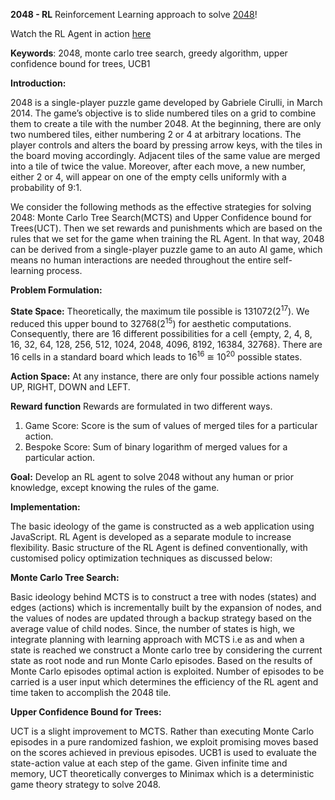 **2048 - RL**
Reinforcement Learning approach to solve [2048](https://github.com/gabrielecirulli/2048)!

Watch the RL Agent in action [here](http://joyfred.github.io/2048-RL/)

**Keywords**: 2048, monte carlo tree search, greedy algorithm, upper confidence bound for trees, UCB1

**Introduction:**

2048 is a single-player puzzle game developed by Gabriele Cirulli, in March 2014. The game’s objective is to slide numbered tiles on a grid to combine them to create a tile with the number 2048. At the beginning, there are only two numbered tiles, either numbering 2 or 4 at arbitrary locations. The player controls and alters the board by pressing arrow keys, with the tiles in the board moving accordingly. Adjacent tiles of the same value are  merged into a tile of twice the value. Moreover, after each move, a new number, either 2 or 4, will appear on one of the empty cells uniformly with a probability of 9:1.

We consider the following methods as the  effective strategies for solving 2048: Monte Carlo Tree Search(MCTS) and Upper Confidence bound for Trees(UCT). Then we set rewards and punishments which are based on the rules that we set for the game when training the RL Agent. In that way, 2048 can be derived from a single-player puzzle game to an auto AI game, which means no human interactions are needed throughout the entire self-learning process. 

**Problem Formulation:**

**State Space:**
Theoretically, the maximum tile possible is 131072(2<sup>17</sup>). We reduced this upper bound to 32768(2<sup>15</sup>) for aesthetic computations. Consequently, there are 16 different possibilities for a cell {empty, 2, 4, 8, 16, 32, 64, 128, 256, 512, 1024, 2048, 4096, 8192, 16384,  32768}. There are 16 cells in a standard board which leads to 16<sup>16</sup> ≅ 10<sup>20</sup> possible states.

**Action Space:**
At any instance, there are only four possible actions namely UP, RIGHT, DOWN and LEFT.

**Reward function**
Rewards are formulated in two different ways.

1. Game Score: Score is the sum of values of merged tiles for a particular action.
2. Bespoke Score: Sum of binary logarithm of merged values for a particular action.

**Goal:**
Develop an RL agent to solve 2048 without any human or prior knowledge, except knowing the rules of the game.

**Implementation:**

The basic ideology of the game is constructed as a web application using JavaScript. RL Agent is developed as a separate module to increase flexibility. Basic structure of the RL Agent is defined conventionally, with customised policy optimization techniques as discussed below:

**Monte Carlo Tree Search:**

Basic ideology behind MCTS is to construct a tree with nodes (states) and edges (actions) which is incrementally built by the expansion of nodes, and the values of nodes are updated through a backup strategy based on the average value of child nodes. Since, the number of states is high, we integrate planning with learning approach with MCTS i.e as and when a state is reached we construct a Monte carlo tree by considering the current state as root node and run Monte Carlo episodes. Based on the results of Monte Carlo episodes optimal action is exploited. Number of episodes to be carried is a user input which determines the efficiency of the RL agent and time taken to accomplish the 2048 tile.

**Upper Confidence Bound for Trees:**

UCT is a slight improvement to MCTS. Rather than executing Monte Carlo episodes in a pure randomized fashion, we exploit promising moves  based on the scores achieved in previous episodes. UCB1 is used to evaluate the state-action value at each step of the game. Given infinite time and memory, UCT theoretically converges to Minimax which is a deterministic game theory strategy to solve 2048. 


